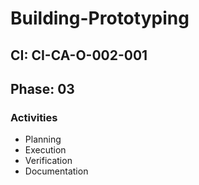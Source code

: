 # Building-Prototyping

## CI: CI-CA-O-002-001
## Phase: 03

### Activities
- Planning
- Execution
- Verification
- Documentation
